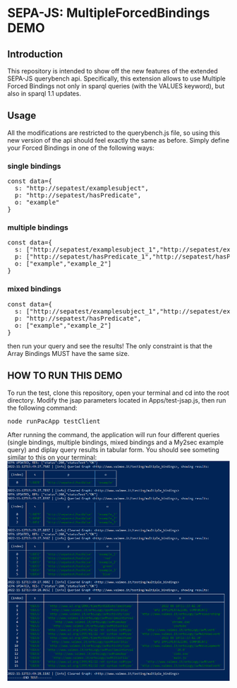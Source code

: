 # SEPA-JS: MultipleForcedBindings DEMO
## Introduction
This repository is intended to show off the new features of the extended SEPA-JS querybench api.
Specifically, this extension allows to use Multiple Forced Bindings not only in sparql queries (with the VALUES keyword), but also in sparql 1.1 updates.

## Usage
All the modifications are restricted to the querybench.js file, so using this new version of the api should feel exactly the same as before.
Simply define your Forced Bindings in one of the following ways:
### single bindings
<pre>
const data={
  s: "http://sepatest/examplesubject",
  p: "http://sepatest/hasPredicate",
  o: "example"
}
</pre>
### multiple bindings
<pre>
const data={
  s: ["http://sepatest/examplesubject_1","http://sepatest/examplesubject_2"],
  p: ["http://sepatest/hasPredicate_1","http://sepatest/hasPredicate_2"],
  o: ["example","example_2"]
}
</pre>
### mixed bindings
<pre>
const data={
  s: ["http://sepatest/examplesubject_1","http://sepatest/examplesubject_2"],
  p: "http://sepatest/hasPredicate",
  o: ["example","example_2"]
}
</pre>

then run your query and see the results!
The only constraint is that the Array Bindings MUST have the same size.

## HOW TO RUN THIS DEMO
To run the test, clone this repository, open your terminal and cd into the root directory.
Modify the jsap parameters located in Apps/test-jsap.js, then run the following command:
<pre>node runPacApp testClient</pre>
After running the command, the application will run four different queries (single bindings, multiple bindings, mixed bindings and a My2sec example query) and diplay query results in tabular form. 
You should see someting similar to this on your terminal:
<br>
<img src="./img/TestClientResults.PNG">
